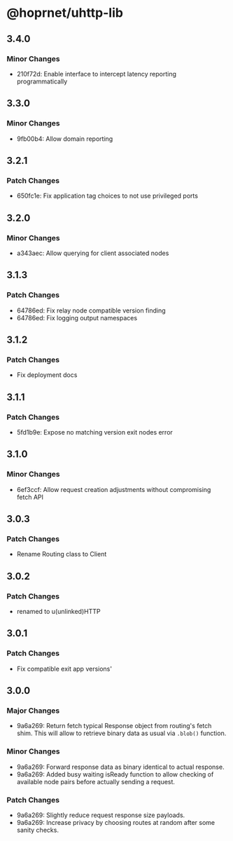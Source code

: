 # @hoprnet/uhttp-lib

## 3.4.0

### Minor Changes

-   210f72d: Enable interface to intercept latency reporting programmatically

## 3.3.0

### Minor Changes

-   9fb00b4: Allow domain reporting

## 3.2.1

### Patch Changes

-   650fc1e: Fix application tag choices to not use privileged ports

## 3.2.0

### Minor Changes

-   a343aec: Allow querying for client associated nodes

## 3.1.3

### Patch Changes

-   64786ed: Fix relay node compatible version finding
-   64786ed: Fix logging output namespaces

## 3.1.2

### Patch Changes

-   Fix deployment docs

## 3.1.1

### Patch Changes

-   5fd1b9e: Expose no matching version exit nodes error

## 3.1.0

### Minor Changes

-   6ef3ccf: Allow request creation adjustments without compromising fetch API

## 3.0.3

### Patch Changes

-   Rename Routing class to Client

## 3.0.2

### Patch Changes

-   renamed to u(unlinked)HTTP

## 3.0.1

### Patch Changes

-   Fix compatible exit app versions'

## 3.0.0

### Major Changes

-   9a6a269: Return fetch typical Response object from routing's fetch shim.
    This will allow to retrieve binary data as usual via `.blob()` function.

### Minor Changes

-   9a6a269: Forward response data as binary identical to actual response.
-   9a6a269: Added busy waiting isReady function to allow checking of available node pairs before actually sending a request.

### Patch Changes

-   9a6a269: Slightly reduce request response size payloads.
-   9a6a269: Increase privacy by choosing routes at random after some sanity checks.
